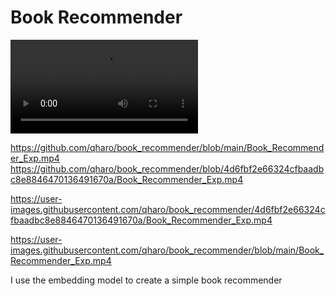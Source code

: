 # Book Recommender


<video src="https://user-images.githubusercontent.com/qharo/book_recommender/main/Book_Recommender_Exp.mp4" controls="controls" style="max-width: 730px;">
</video>

https://github.com/qharo/book_recommender/blob/main/Book_Recommender_Exp.mp4
https://github.com/qharo/book_recommender/blob/4d6fbf2e66324cfbaadbc8e8846470136491670a/Book_Recommender_Exp.mp4


https://user-images.githubusercontent.com/qharo/book_recommender/4d6fbf2e66324cfbaadbc8e8846470136491670a/Book_Recommender_Exp.mp4

https://user-images.githubusercontent.com/qharo/book_recommender/blob/main/Book_Recommender_Exp.mp4

I use the embedding model to create a simple book recommender

